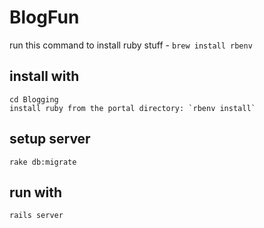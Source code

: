 # BlogFun
run this command to install ruby stuff - `brew install rbenv`

## install with
```
cd Blogging
install ruby from the portal directory: `rbenv install`
```
## setup server
```
rake db:migrate

```
## run with
```
rails server
```